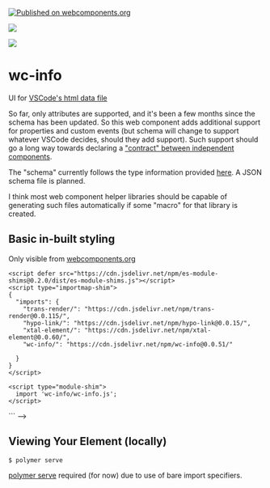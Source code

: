 [![Published on webcomponents.org](https://img.shields.io/badge/webcomponents.org-published-blue.svg)](https://www.webcomponents.org/element/wc-info)

<a href="https://nodei.co/npm/wc-info/"><img src="https://nodei.co/npm/wc-info.png"></a>

<img src="https://badgen.net/bundlephobia/minzip/wc-info">

# wc-info

UI for [VSCode's html data file](https://code.visualstudio.com/updates/v1_31#_html-and-css-custom-data-support)

So far, only attributes are supported, and it's been a few months since the schema has been updated.  So this web component adds additional support for properties and custom events (but schema will change to support whatever VSCode decides, should they add support).  Such support should go a long way towards declaring a ["contract" between independent components](https://martinfowler.com/articles/micro-frontends.html#Cross-applicationCommunication).

The "schema" currently follows the type information provided [here](https://github.com/bahrus/wc-info/blob/master/types.d.ts).  A JSON schema file is planned.

I think most web component helper libraries should be capable of generating such files automatically if some "macro" for that library is created.

## Basic in-built styling

Only visible from [webcomponents.org](https://www.webcomponents.org/element/wc-info)

<!--
```
<custom-element-demo>
<template>
  <div>
    <div>
      <wc-info package-name="npm.wc-info" href="https://unpkg.com/wc-info@0.0.49/html.json">
      </wc-info>
      <wc-info package-name="npm.xtal-fetch" href="https://unpkg.com/xtal-fetch@0.0.65/html.json">
      </wc-info>
      <wc-info package-name="npm.xtal-frappe-chart" href="https://unpkg.com/xtal-frappe-chart@0.0.35/html.json"></wc-info>
      <wc-info package-name="npm.if-diff" href="https://unpkg.com/if-diff@0.0.34/html.json">
      </wc-info>
      <wc-info package-name="npm.p-et-alia" href="https://unpkg.com/p-et-alia@0.0.8/html.json">
      </wc-info>
      <wc-info package-name="npm.pre-render-tron" href="https://unpkg.com/pre-render-tron@0.0.6/html.json">
      </wc-info>
      <wc-info package-name="npm.hypo-link" href="https://unpkg.com/hypo-link@0.0.15/html.json">
      </wc-info>

    </div>
    <style>
      wc-info {
        margin-top: 10px;
      }
    </style>
    <!-- Use experimental import maps -->
    <script defer src="https://cdn.jsdelivr.net/npm/es-module-shims@0.2.0/dist/es-module-shims.js"></script>
    <script type="importmap-shim">
    {
      "imports": {
        "trans-render/": "https://cdn.jsdelivr.net/npm/trans-render@0.0.115/",
        "hypo-link/": "https://cdn.jsdelivr.net/npm/hypo-link@0.0.15/",
        "xtal-element/": "https://cdn.jsdelivr.net/npm/xtal-element@0.0.60/",
        "wc-info/": "https://cdn.jsdelivr.net/npm/wc-info@0.0.51/"
        
      }
    }
    </script>

    <script type="module-shim">
      import 'wc-info/wc-info.js';
    </script>
  </div>
</template>
</custom-element-demo>
```
-->



## Viewing Your Element (locally)

```
$ polymer serve
```

[polymer serve](https://www.npmjs.com/package/polymer-cli) required (for now) due to use of bare import specifiers.


<!--
[Here's](https://github.com/search?q=%22description%22+%22tags%22+path%3A%2F+filename%3A%22html.json%22) a URL that may provide an approximate list of all the VSCode web-components.json files.
-->

